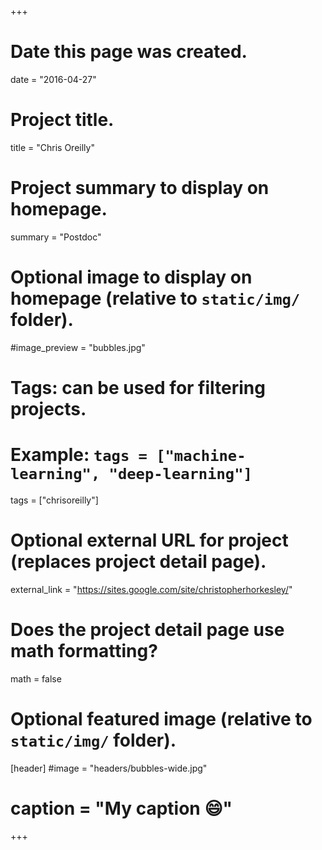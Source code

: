 +++
# Date this page was created.
date = "2016-04-27"

# Project title.
title = "Chris Oreilly"

# Project summary to display on homepage.
summary = "Postdoc"

# Optional image to display on homepage (relative to `static/img/` folder).
#image_preview = "bubbles.jpg"

# Tags: can be used for filtering projects.
# Example: `tags = ["machine-learning", "deep-learning"]`
tags = ["chrisoreilly"]

# Optional external URL for project (replaces project detail page).
external_link = "https://sites.google.com/site/christopherhorkesley/"

# Does the project detail page use math formatting?
math = false

# Optional featured image (relative to `static/img/` folder).
[header]
#image = "headers/bubbles-wide.jpg"
# caption = "My caption :smile:"

+++

